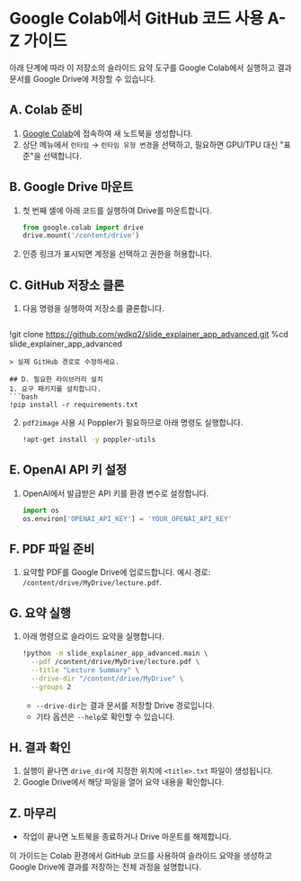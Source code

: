 # Google Colab에서 GitHub 코드 사용 A-Z 가이드

아래 단계에 따라 이 저장소의 슬라이드 요약 도구를 Google Colab에서 실행하고 결과 문서를 Google Drive에 저장할 수 있습니다.

## A. Colab 준비
1. [Google Colab](https://colab.research.google.com/)에 접속하여 새 노트북을 생성합니다.
2. 상단 메뉴에서 `런타임` → `런타임 유형 변경`을 선택하고, 필요하면 GPU/TPU 대신 "표준"을 선택합니다.

## B. Google Drive 마운트
1. 첫 번째 셀에 아래 코드를 실행하여 Drive를 마운트합니다.
   ```python
   from google.colab import drive
   drive.mount('/content/drive')
   ```
2. 인증 링크가 표시되면 계정을 선택하고 권한을 허용합니다.

## C. GitHub 저장소 클론
1. 다음 명령을 실행하여 저장소를 클론합니다.
   ```bash


!git clone https://github.com/wdkq2/slide_explainer_app_advanced.git
%cd slide_explainer_app_advanced
   ```
   > 실제 GitHub 경로로 수정하세요.

## D. 필요한 라이브러리 설치
1. 요구 패키지를 설치합니다.
   ```bash
   !pip install -r requirements.txt
   ```
2. `pdf2image` 사용 시 Poppler가 필요하므로 아래 명령도 실행합니다.
   ```bash
   !apt-get install -y poppler-utils
   ```

## E. OpenAI API 키 설정
1. OpenAI에서 발급받은 API 키를 환경 변수로 설정합니다.
   ```python
   import os
   os.environ['OPENAI_API_KEY'] = 'YOUR_OPENAI_API_KEY'
   ```

## F. PDF 파일 준비
1. 요약할 PDF를 Google Drive에 업로드합니다. 예시 경로: `/content/drive/MyDrive/lecture.pdf`.

## G. 요약 실행
1. 아래 명령으로 슬라이드 요약을 실행합니다.
   ```bash
   !python -m slide_explainer_app_advanced.main \
     --pdf /content/drive/MyDrive/lecture.pdf \
     --title "Lecture Summary" \
     --drive-dir "/content/drive/MyDrive" \
     --groups 2
   ```
   - `--drive-dir`는 결과 문서를 저장할 Drive 경로입니다.
   - 기타 옵션은 `--help`로 확인할 수 있습니다.

## H. 결과 확인
1. 실행이 끝나면 `drive_dir`에 지정한 위치에 `<title>.txt` 파일이 생성됩니다.
2. Google Drive에서 해당 파일을 열어 요약 내용을 확인합니다.

## Z. 마무리
- 작업이 끝나면 노트북을 종료하거나 Drive 마운트를 해제합니다.

이 가이드는 Colab 환경에서 GitHub 코드를 사용하여 슬라이드 요약을 생성하고 Google Drive에 결과를 저장하는 전체 과정을 설명합니다.

